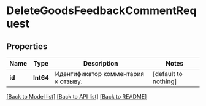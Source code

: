 # DeleteGoodsFeedbackCommentRequest


## Properties
Name | Type | Description | Notes
------------ | ------------- | ------------- | -------------
**id** | **Int64** | Идентификатор комментария к отзыву.  | [default to nothing]


[[Back to Model list]](../README.md#models) [[Back to API list]](../README.md#api-endpoints) [[Back to README]](../README.md)


